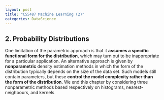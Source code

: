 ```yaml
---
layout: post
title: "CS5487 Machine Learning (2)"
categories: DataScience
---
```


## 2. Probability Distributions

One limitation of the parametric approach is that it **assumes a specific functional form for the distribution**, which may turn out to be inappropriate for a particular application. An alternative approach is given by **nonparametric** density estimation methods in which the form of the distribution typically depends on the size of the data set. Such models still contain parameters, but these **control the model complexity rather than the form of the distribution**. We end this chapter by considering three nonparametric methods based respectively on histograms, nearest-neighbours, and kernels.